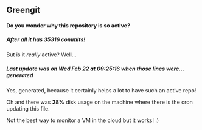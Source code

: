 ## Greengit

#### Do you wonder why this repository is so active?

##### After all it has 35316 commits!

But is it *really* active? Well...

##### Last update was on Wed Feb 22 at 09:25:16 when those lines were... generated

Yes, generated, because it certainly helps a lot to have such an active repo!

Oh and there was **28%** disk usage on the machine
where there is the cron updating this file.

Not the best way to monitor a VM in the cloud but it works! :)
